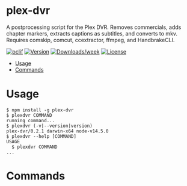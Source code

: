 plex-dvr
=======================

A postprocessing script for the Plex DVR. Removes commercials, adds chapter markers, extracts captions as subtitles, and converts to mkv. Requires comskip, comcut, ccextractor, ffmpeg, and HandbrakeCLI.

[![oclif](https://img.shields.io/badge/cli-oclif-brightgreen.svg)](https://oclif.io)
[![Version](https://img.shields.io/npm/v/plex-dvr.svg)](https://npmjs.org/package/plex-dvr)
[![Downloads/week](https://img.shields.io/npm/dw/plex-dvr.svg)](https://npmjs.org/package/plex-dvr)
[![License](https://img.shields.io/npm/l/plex-dvr.svg)](https://github.com/gesa/plex-dvr/blob/master/package.json)

<!-- toc -->
* [Usage](#usage)
* [Commands](#commands)
<!-- tocstop -->
# Usage
<!-- usage -->
```sh-session
$ npm install -g plex-dvr
$ plexdvr COMMAND
running command...
$ plexdvr (-v|--version|version)
plex-dvr/0.2.1 darwin-x64 node-v14.5.0
$ plexdvr --help [COMMAND]
USAGE
  $ plexdvr COMMAND
...
```
<!-- usagestop -->
# Commands
<!-- commands -->

<!-- commandsstop -->
